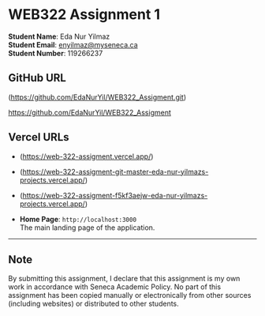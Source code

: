 # WEB322 Assignment 1

**Student Name**: Eda Nur Yilmaz  
**Student Email**: enyilmaz@myseneca.ca  
**Student Number**: 119266237  



## **GitHub URL**
(https://github.com/EdaNurYil/WEB322_Assigment.git)

https://github.com/EdaNurYil/WEB322_Assigment


## **Vercel URLs**
- (https://web-322-assigment.vercel.app/)  
- (https://web-322-assigment-git-master-eda-nur-yilmazs-projects.vercel.app/)  
- (https://web-322-assigment-f5kf3aejw-eda-nur-yilmazs-projects.vercel.app/)  

- **Home Page**: `http://localhost:3000`  
  The main landing page of the application. 

---

## **Note**

By submitting this assignment, I declare that this assignment is my own work in accordance with Seneca Academic Policy. No part of this assignment has been copied manually or electronically from other sources (including websites) or distributed to other students.